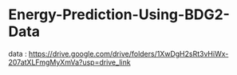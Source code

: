 # Energy-Prediction-Using-BDG2-Data

data : https://drive.google.com/drive/folders/1XwDgH2sRt3vHiWx-207atXLFmgMyXmVa?usp=drive_link 

